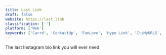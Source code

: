 ```yaml
---
title: Last Link
draft: false 
website: https://last.link
classification: ['']
platform: ['Web']
keywords: ['Carrd', 'ContactUp', 'FanLove', 'Hype Link', 'ItsMyURLS', 'Linkie', 'Linkin.bio by Later', 'Linkkle', 'Linkr.in', 'Litelink.at', 'LynkMe.io', 'Manylink', 'SHORBY', 'Shop Grid', 'Taplink.at', 'Tipsolink', 'VisitMyPost', 'about.me', 'iLink', 'onelink.to']
---
```

The last Instagram bio link you will ever need